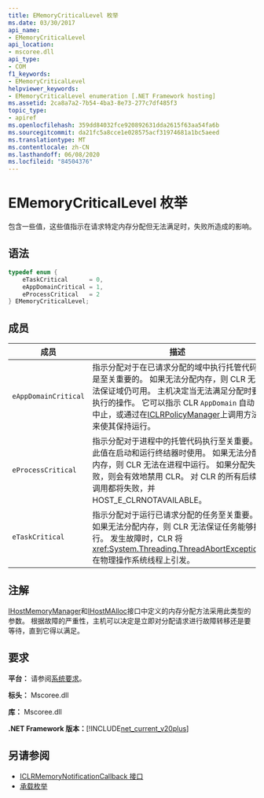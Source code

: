 ```yaml
---
title: EMemoryCriticalLevel 枚举
ms.date: 03/30/2017
api_name:
- EMemoryCriticalLevel
api_location:
- mscoree.dll
api_type:
- COM
f1_keywords:
- EMemoryCriticalLevel
helpviewer_keywords:
- EMemoryCriticalLevel enumeration [.NET Framework hosting]
ms.assetid: 2ca8a7a2-7b54-4ba3-8e73-277c7df485f3
topic_type:
- apiref
ms.openlocfilehash: 359dd84032fce920892631dda2615f63aa54fa6b
ms.sourcegitcommit: da21fc5a8cce1e028575acf31974681a1bc5aeed
ms.translationtype: MT
ms.contentlocale: zh-CN
ms.lasthandoff: 06/08/2020
ms.locfileid: "84504376"
---
```

# <a name="ememorycriticallevel-enumeration"></a>EMemoryCriticalLevel 枚举
包含一些值，这些值指示在请求特定内存分配但无法满足时，失败所造成的影响。  
  
## <a name="syntax"></a>语法  
  
```cpp  
typedef enum {  
    eTaskCritical      = 0,  
    eAppDomainCritical = 1,  
    eProcessCritical   = 2  
} EMemoryCriticalLevel;  
```  
  
## <a name="members"></a>成员  
  
|成员|描述|  
|------------|-----------------|  
|`eAppDomainCritical`|指示分配对于在已请求分配的域中执行托管代码是至关重要的。 如果无法分配内存，则 CLR 无法保证域仍可用。 主机决定当无法满足分配时要执行的操作。 它可以指示 CLR `AppDomain` 自动中止，或通过在[ICLRPolicyManager](iclrpolicymanager-interface.md)上调用方法来使其保持运行。|  
|`eProcessCritical`|指示分配对于进程中的托管代码执行至关重要。 此值在启动和运行终结器时使用。 如果无法分配内存，则 CLR 无法在进程中运行。 如果分配失败，则会有效地禁用 CLR。 对 CLR 的所有后续调用都将失败，并 HOST_E_CLRNOTAVAILABLE。|  
|`eTaskCritical`|指示分配对于运行已请求分配的任务至关重要。 如果无法分配内存，则 CLR 无法保证任务能够执行。 发生故障时，CLR 将 <xref:System.Threading.ThreadAbortException> 在物理操作系统线程上引发。|  
  
## <a name="remarks"></a>注解  
 [IHostMemoryManager](ihostmemorymanager-interface.md)和[IHostMAlloc](ihostmalloc-interface.md)接口中定义的内存分配方法采用此类型的参数。 根据故障的严重性，主机可以决定是立即对分配请求进行故障转移还是要等待，直到它得以满足。  
  
## <a name="requirements"></a>要求  
 **平台：** 请参阅[系统要求](../../get-started/system-requirements.md)。  
  
 **标头：** Mscoree.dll  
  
 **库：** Mscoree.dll  
  
 **.NET Framework 版本：**[!INCLUDE[net_current_v20plus](../../../../includes/net-current-v20plus-md.md)]  
  
## <a name="see-also"></a>另请参阅

- [ICLRMemoryNotificationCallback 接口](iclrmemorynotificationcallback-interface.md)
- [承载枚举](hosting-enumerations.md)
